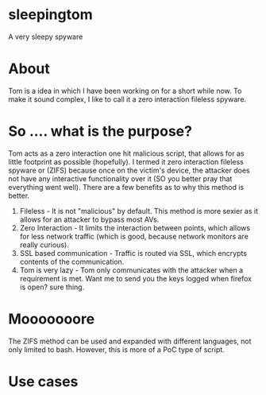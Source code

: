 # sleepingtom
A very sleepy spyware


# About 

Tom is a idea in which I have been working on for a short while now. To make it sound complex, I like to call it a zero interaction fileless spyware.

# So .... what is the purpose?

Tom acts as a zero interaction one hit malicious script, that allows for as little footprint as possible (hopefully). 
I termed it zero interaction fileless spyware or (ZIFS) because once on the victim's device, the attacker does not have any interactive
functionality over it (SO you better pray that everything went well). There are a few benefits as to why this method is better.

1) Fileless - It is not "malicious" by default. This method is more sexier as it allows for an attacker to bypass most AVs.
2) Zero Interaction - It limits the interaction between points, which allows for less network traffic (which is good, because network monitors are really curious).
3) SSL based communication - Traffic is routed via SSL, which encrypts contents of the communication.
4) Tom is very lazy - Tom only communicates with the attacker when a requirement is met. Want me to send you the keys logged when firefox is open? sure thing.


# Mooooooore

The ZIFS method can be used and expanded with different languages, not only limited to bash. However, this is more of a PoC type of script.


# Use cases 
